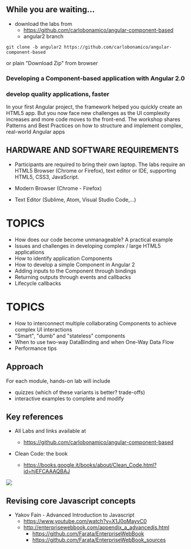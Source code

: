 ## While you are waiting...

* download the labs from
  * https://github.com/carlobonamico/angular-component-based
  * angular2 branch
```
git clone -b angular2 https://github.com/carlobonamico/angular-component-based
```

or plain "Download Zip" from browser



### Developing a Component-based application with Angular 2.0
### develop quality applications, faster
In your first Angular project, the framework helped you quickly create an HTML5 app. But you now face new challenges as the UI complexity increases and more code moves to the front-end. The workshop shares Patterns and Best Practices on how to structure and implement complex, real-world Angular apps



## HARDWARE AND SOFTWARE REQUIREMENTS
* Participants are required to bring their own laptop. The labs require an HTML5 Browser (Chrome or Firefox), text editor or IDE, supporting HTML5, CSS3, JavaScript.

* Modern Browser (Chrome - Firefox)

* Text Editor (Sublime, Atom, Visual Studio Code,...) 



# TOPICS
* How does our code become unmanageable? A practical example
* Issues and challenges in developing complex / large HTML5 applications
* How to identify application Components
* How to develop a simple Component in Angular 2
* Adding inputs to the Component through bindings
* Returning outputs through events and callbacks
* Lifecycle callbacks



# TOPICS 
* How to interconnect multiple collaborating Components to achieve complex UI interactions
* "Smart", "dumb" and "stateless" components
* When to use two-way DataBinding and when One-Way Data Flow
* Performance tips



## Approach
For each module, hands-on lab will include
- quizzes (which of these variants is better? trade-offs)
- interactive examples to complete and modify



## Key references
* All Labs and links available at
  * https://github.com/carlobonamico/angular-component-based
  
* Clean Code: the book
  * https://books.google.it/books/about/Clean_Code.html?id=hjEFCAAAQBAJ
  

<img src="images/CleanCode.png" >



## Revising core Javascript concepts
* Yakov Fain - Advanced Introduction to Javascript
  * https://www.youtube.com/watch?v=X1J0oMayvC0
  * http://enterprisewebbook.com/appendix_a_advancedjs.html
    * https://github.com/Farata/EnterpriseWebBook
    * https://github.com/Farata/EnterpriseWebBook_sources


